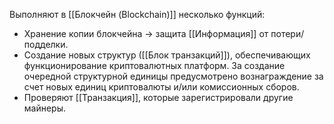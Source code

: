 Выполняют в [[Блокчейн (Blockchain)]] несколько функций:
- Хранение копии блокчейна -> защита [[Информация]] от потери/подделки.
- Создание новых структур ([[Блок транзакций]]), обеспечивающих функционирование криптовалютных платформ. За создание очередной структурной единицы предусмотрено вознаграждение за счет новых единиц криптовалюты и/или комиссионных сборов.
- Проверяют [[Транзакция]], которые зарегистрировали другие майнеры.
